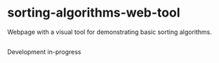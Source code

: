 # sorting-algorithms-web-tool
Webpage with a visual tool for demonstrating basic sorting algorithms.

## 
Development in-progress
